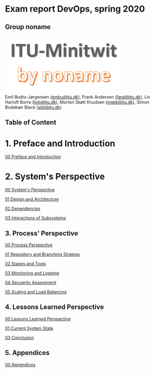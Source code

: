 # Exam report DevOps, spring 2020
## Group noname

![group logo](images/group_logo_large.png)

Emil Budtz-Jørgensen (embu@itu.dk), 
Frank Andersen (fand@itu.dk), 
Liv Hartoft Borre (livb@itu.dk), 
Morten Skøtt Knudsen (mskk@itu.dk), 
Simon Bodekær Black (sibl@itu.dk) 

## Table of Content
# 1. Preface and Introduction
[00 Preface and Introduction](chapters/100_preface_and_introduction.md)

# 2. System's Perspective
[00 System's Perspective](chapters/200_systems_perspective.md)

[01 Design and Architecture](chapters/201_design_and_architecture.md)

[02 Dependencies](chapters/202_dependencies.md)

[03 Interactions of Subsystems](chapters/203_interactions_of_subsystems.md)

## 3. Process' Perspective

[00 Process Perspective](chapters/300_dev_process_and_tools.md)

[01 Repository and Branching Strategy](chapters/301_repo_and_branch_strategy.md)

[02 Stages and Tools](chapters/302_ci_dc_chain_tools.md)

[03 Monitoring and Logging](chapters/303_monitoring_and_logging.md)

[04 Secuerity Assessment](chapters/304_sec_assessment.md)

[05 Scaling and Load Balancing](chapters/305_scaling_and_load_balancing.md)

## 4. Lessons Learned Perspective

[00 Lessons Learned Perspective](chapters/400_lessons_learned_perspective.md)

[01 Current System State](chapters/401_current_system_state.md)

[03 Conclusion](chapters/402_conclusion.md)

## 5. Appendices

[00 Appendices](chapters/500_appendices.md)

